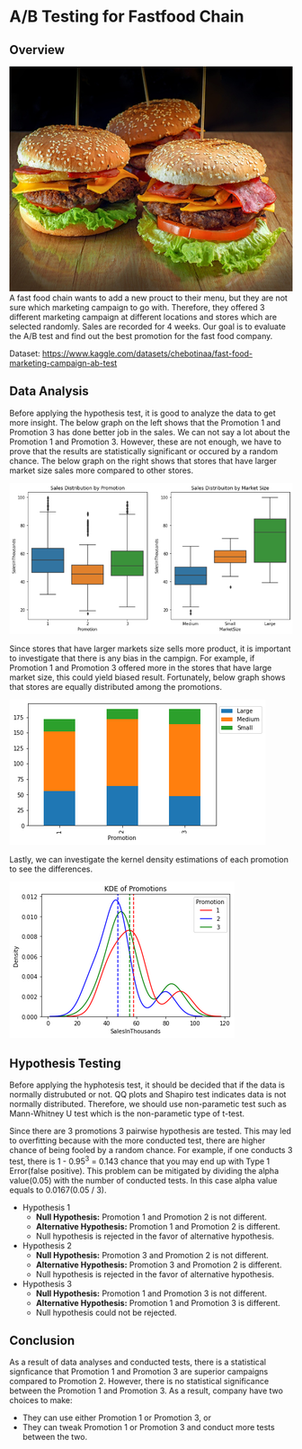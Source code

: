 # A/B Testing for Fastfood Chain
## Overview
<div align="center">
  <img src="images/burgers.jpg" width=600, height=400>
</div>
A fast food chain wants to add a new prouct to their menu, but they are not sure which marketing campaign to go with. Therefore, they offered 3 different marketing 
campaign at different locations and stores which are selected randomly. Sales are recorded for 4 weeks. Our goal is to evaluate the A/B test and find out the best 
promotion for the fast food company. </br>

Dataset: https://www.kaggle.com/datasets/chebotinaa/fast-food-marketing-campaign-ab-test

## Data Analysis
Before applying the hypothesis test, it is good to analyze the data to get more insight. The below graph on the left shows that the Promotion 1 and Promotion 3 has done better job in the sales. We can not say a lot about the Promotion 1 and Promotion 3. However, these are not enough, we have to prove that the results are statistically significant or occured by a random chance. The below graph on the right shows that stores that have larger market size sales more compared to other stores. 

![alt text for screen readers](images/sales-distributions.png "Sales Distributions")

Since stores that have larger markets size  sells more product, it is important to investigate that there is any bias in the campign. For example, if Promotion 1 and Promotion 3 offered more in the stores that have large market size, this could yield biased result. Fortunately, below graph shows that stores are equally distributed among the promotions. 

![alt text for screen readers](images/offered-promotions-by-market-size.png "Offered Promotions in the Market")

Lastly, we can investigate the kernel density estimations of each promotion to see the differences. 

![alt text for screen readers](images/kde.png "KDE")

## Hypothesis Testing

Before applying the hyphotesis test, it should be decided that if the data is normally distrubuted or not. QQ plots and Shapiro test indicates data is not normally distributed. Therefore, we should use non-parametic test such as Mann-Whitney U test which is the non-parametic type of t-test. 

Since there are 3 promotions 3 pairwise hypothesis are tested. This may led to overfitting because with the more conducted test, there are higher chance of being fooled by a random chance. For example, if one conducts 3 test, there is 1 - 0.95<sup>3</sup> = 0.143 chance that you may end up with Type 1 Error(false positive). This problem can be mitigated by dividing the alpha value(0.05) with the number of conducted tests. In this case alpha value equals to 0.0167(0.05 / 3). 

* Hypothesis 1
  - <b>Null Hypothesis:</b> Promotion 1 and Promotion 2 is not different.
  - <b>Alternative Hypothesis:</b> Promotion 1 and Promotion 2 is different.
  - Null hypothesis is rejected in the favor of alternative hypothesis.
* Hypothesis 2
  - <b>Null Hypothesis:</b> Promotion 3 and Promotion 2 is not different.
  - <b>Alternative Hypothesis:</b> Promotion 3 and Promotion 2 is different.
  - Null hypothesis is rejected in the favor of alternative hypothesis.
* Hypothesis 3
  - <b>Null Hypothesis:</b> Promotion 1 and Promotion 3 is not different.
  - <b>Alternative Hypothesis:</b> Promotion 1 and Promotion 3 is different.
  - Null hypothesis could not be rejected.

## Conclusion

As a result of data analyses and conducted tests, there is a statistical signficance that Promotion 1 and Promotion 3 are superior campaigns compared to Promotion 2. However, there is no statistical significance between the Promotion 1 and Promotion 3. As a result, company have two choices to make:
- They can use either Promotion 1 or Promotion 3, or
- They can tweak Promotion 1 or Promotion 3 and conduct more tests between the two.
